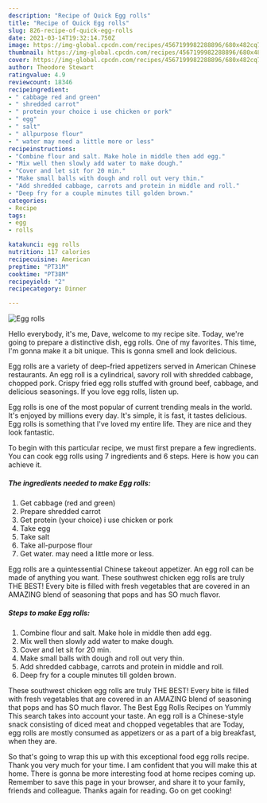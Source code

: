 ```yaml
---
description: "Recipe of Quick Egg rolls"
title: "Recipe of Quick Egg rolls"
slug: 826-recipe-of-quick-egg-rolls
date: 2021-03-14T19:32:14.750Z
image: https://img-global.cpcdn.com/recipes/4567199982288896/680x482cq70/egg-rolls-recipe-main-photo.jpg
thumbnail: https://img-global.cpcdn.com/recipes/4567199982288896/680x482cq70/egg-rolls-recipe-main-photo.jpg
cover: https://img-global.cpcdn.com/recipes/4567199982288896/680x482cq70/egg-rolls-recipe-main-photo.jpg
author: Theodore Stewart
ratingvalue: 4.9
reviewcount: 18346
recipeingredient:
- " cabbage red and green"
- " shredded carrot"
- " protein your choice i use chicken or pork"
- " egg"
- " salt"
- " allpurpose flour"
- " water may need a little more or less"
recipeinstructions:
- "Combine flour and salt. Make hole in middle then add egg."
- "Mix well then slowly add water to make dough."
- "Cover and let sit for 20 min."
- "Make small balls with dough and roll out very thin."
- "Add shredded cabbage, carrots and protein in middle and roll."
- "Deep fry for a couple minutes till golden brown."
categories:
- Recipe
tags:
- egg
- rolls

katakunci: egg rolls 
nutrition: 117 calories
recipecuisine: American
preptime: "PT31M"
cooktime: "PT38M"
recipeyield: "2"
recipecategory: Dinner

---
```



![Egg rolls](https://img-global.cpcdn.com/recipes/4567199982288896/680x482cq70/egg-rolls-recipe-main-photo.jpg)

Hello everybody, it's me, Dave, welcome to my recipe site. Today, we're going to prepare a distinctive dish, egg rolls. One of my favorites. This time, I'm gonna make it a bit unique. This is gonna smell and look delicious.

Egg rolls are a variety of deep-fried appetizers served in American Chinese restaurants. An egg roll is a cylindrical, savory roll with shredded cabbage, chopped pork. Crispy fried egg rolls stuffed with ground beef, cabbage, and delicious seasonings. If you love egg rolls, listen up.

Egg rolls is one of the most popular of current trending meals in the world. It's enjoyed by millions every day. It's simple, it is fast, it tastes delicious. Egg rolls is something that I've loved my entire life. They are nice and they look fantastic.


To begin with this particular recipe, we must first prepare a few ingredients. You can cook egg rolls using 7 ingredients and 6 steps. Here is how you can achieve it.

<!--inarticleads1-->

##### The ingredients needed to make Egg rolls:

1. Get  cabbage (red and green)
1. Prepare  shredded carrot
1. Get  protein (your choice) i use chicken or pork
1. Take  egg
1. Take  salt
1. Take  all-purpose flour
1. Get  water. may need a little more or less.


Egg rolls are a quintessential Chinese takeout appetizer. An egg roll can be made of anything you want. These southwest chicken egg rolls are truly THE BEST! Every bite is filled with fresh vegetables that are covered in an AMAZING blend of seasoning that pops and has SO much flavor. 

<!--inarticleads2-->

##### Steps to make Egg rolls:

1. Combine flour and salt. Make hole in middle then add egg.
1. Mix well then slowly add water to make dough.
1. Cover and let sit for 20 min.
1. Make small balls with dough and roll out very thin.
1. Add shredded cabbage, carrots and protein in middle and roll.
1. Deep fry for a couple minutes till golden brown.


These southwest chicken egg rolls are truly THE BEST! Every bite is filled with fresh vegetables that are covered in an AMAZING blend of seasoning that pops and has SO much flavor. The Best Egg Rolls Recipes on Yummly This search takes into account your taste. An egg roll is a Chinese-style snack consisting of diced meat and chopped vegetables that are Today, egg rolls are mostly consumed as appetizers or as a part of a big breakfast, when they are. 

So that's going to wrap this up with this exceptional food egg rolls recipe. Thank you very much for your time. I am confident that you will make this at home. There is gonna be more interesting food at home recipes coming up. Remember to save this page in your browser, and share it to your family, friends and colleague. Thanks again for reading. Go on get cooking!
